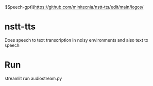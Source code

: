 ![Speech-gpt](https://github.com/minitecnia/nstt-tts/edit/main/logos/
# nstt-tts
Does speech to text transcription in noisy environments and also text to speech

# Run
streamlit run audiostream.py
